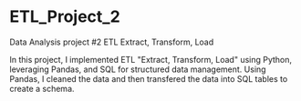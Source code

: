 # ETL_Project_2

Data Analysis project #2 ETL
Extract, Transform, Load

In this project, I implemented ETL "Extract, Transform, Load" using Python, leveraging Pandas, and SQL for structured data management. Using Pandas, I cleaned the data and then transfered the data into SQL tables to create a schema.

